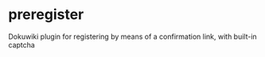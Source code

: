 preregister
===========

Dokuwiki plugin for registering by means of a confirmation link, with built-in captcha 
